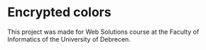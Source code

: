 # Encrypted colors
This project was made for Web Solutions course at the Faculty of Informatics of the University of Debrecen.
